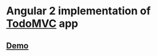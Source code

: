 # Angular 2 implementation of [TodoMVC](http://todomvc.com/) app

## [Demo](https://vadim-pos.github.io/ng-todomvc/)
